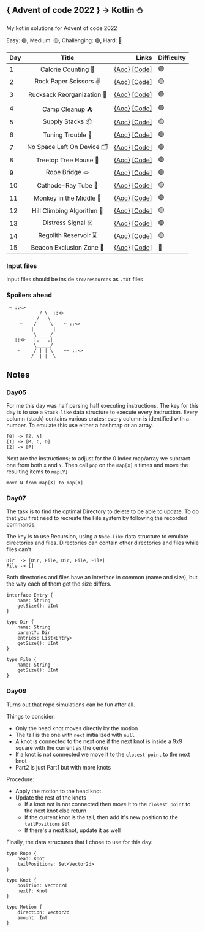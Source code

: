 ## { Advent of code 2022 } -> Kotlin ⛄

My kotlin solutions for Advent of code 2022

Easy: 🟢, Medium: 🟡, Challenging: 🟣, Hard: 🔴

| Day |            Title            |                                                                                                                       Links | Difficulty |
|-----|:---------------------------:|----------------------------------------------------------------------------------------------------------------------------:|------------|
| 1   |     Calorie Counting 🍪     |  [{Aoc}](https://adventofcode.com/2022/day/1)  [[Code]](https://github.com/Gers2017/aoc-2022-kotlin/blob/main/src/Day01.kt) | 🟢         |
| 2   |   Rock Paper Scissors ✌️    |  [{Aoc}](https://adventofcode.com/2022/day/2)  [[Code]](https://github.com/Gers2017/aoc-2022-kotlin/blob/main/src/Day02.kt) | 🟡         |
| 3   | Rucksack Reorganization 🎒  |  [{Aoc}](https://adventofcode.com/2022/day/3)  [[Code]](https://github.com/Gers2017/aoc-2022-kotlin/blob/main/src/Day03.kt) | 🟢         |
| 4   |       Camp Cleanup ⛺        |  [{Aoc}](https://adventofcode.com/2022/day/4)  [[Code]](https://github.com/Gers2017/aoc-2022-kotlin/blob/main/src/Day04.kt) | 🟢         |
| 5   |      Supply Stacks 📦       |  [{Aoc}](https://adventofcode.com/2022/day/5)  [[Code]](https://github.com/Gers2017/aoc-2022-kotlin/blob/main/src/Day05.kt) | 🟡         |
| 6   |      Tuning Trouble 📜      |  [{Aoc}](https://adventofcode.com/2022/day/6)  [[Code]](https://github.com/Gers2017/aoc-2022-kotlin/blob/main/src/Day06.kt) | 🟢         |
| 7   | No Space Left On Device 🗂️ |  [{Aoc}](https://adventofcode.com/2022/day/7)  [[Code]](https://github.com/Gers2017/aoc-2022-kotlin/blob/main/src/Day07.kt) | 🟣         |
| 8   |    Treetop Tree House 🌲    |  [{Aoc}](https://adventofcode.com/2022/day/8)  [[Code]](https://github.com/Gers2017/aoc-2022-kotlin/blob/main/src/Day08.kt) | 🟢         |
| 9   |       Rope Bridge 🪢        |  [{Aoc}](https://adventofcode.com/2022/day/9)  [[Code]](https://github.com/Gers2017/aoc-2022-kotlin/blob/main/src/Day09.kt) | 🟣         |
| 10  |     Cathode-Ray Tube 👾     | [{Aoc}](https://adventofcode.com/2022/day/10)  [[Code]](https://github.com/Gers2017/aoc-2022-kotlin/blob/main/src/Day10.kt) | 🟡         |
| 11  |   Monkey in the Middle 🐒   | [{Aoc}](https://adventofcode.com/2022/day/11)  [[Code]](https://github.com/Gers2017/aoc-2022-kotlin/blob/main/src/Day11.kt) | 🟣         |
| 12  | Hill Climbing Algorithm 🐑  | [{Aoc}](https://adventofcode.com/2022/day/12)  [[Code]](https://github.com/Gers2017/aoc-2022-kotlin/blob/main/src/Day12.kt) | 🟡         |
| 13  |     Distress Signal ☠️      | [{Aoc}](https://adventofcode.com/2022/day/13)  [[Code]](https://github.com/Gers2017/aoc-2022-kotlin/blob/main/src/Day13.kt) | 🟣         |
| 14  |    Regolith Reservoir ⌛     | [{Aoc}](https://adventofcode.com/2022/day/14)  [[Code]](https://github.com/Gers2017/aoc-2022-kotlin/blob/main/src/Day14.kt) | 🟡         |
| 15  |  Beacon Exclusion Zone 🔎   | [{Aoc}](https://adventofcode.com/2022/day/15)  [[Code]](https://github.com/Gers2017/aoc-2022-kotlin/blob/main/src/Day15.kt) | 🔴         |

### Input files

Input files should be inside `src/resources` as `.txt` files

### Spoilers ahead

```
 ~ ::<>
            / \  ::<>
           /   \
     ~    /     \    ~ ::<>
         |       |  
          \_____/
   ::<>   |.   .|
          \_____/
    ~     / | | \    ~~ ::<>
         /  | |  \
```

## Notes

### Day05

For me this day was half parsing half executing instructions.
The key for this day is to use a `Stack-like` data structure to execute every instruction.
Every column (stack) contains various crates; every column is identified with a number. To emulate this use either a
hashmap or an array.

```
[0] -> [Z, N]
[1] -> [M, C, D]
[2] -> [P]
```

Next are the instructions; to adjust for the 0 index map/array we subtract one from both `X` and `Y`.
Then call `pop` on the `map[X]` `N` times and move the resulting items to `map[Y]`

```
move N from map[X] to map[Y] 
```

### Day07

The task is to find the optimal Directory to delete to be able to update.
To do that you first need to recreate the File system by following the recorded commands.

The key is to use Recursion, using a `Node-like` data structure to emulate directories and files.
Directories can contain other directories and files while files can't

```
Dir  -> [Dir, File, Dir, File, File]
File -> []
```

Both directories and files have an interface in common (name and size), but the way each of them get the size differs.

```
interface Entry {
    name: String
    getSize(): UInt
}

type Dir {
    name: String
    parent?: Dir
    entries: List<Entry>
    getSize(): UInt
}

type File {
    name: String
    getSize(): UInt
}
```

### Day09

Turns out that rope simulations can be fun after all.

Things to consider:

- Only the head knot moves directly by the motion
- The tail is the one with `next` initialized with `null`
- A knot is connected to the next one if the next knot is inside a 9x9 square with the current as the center
- If a knot is not connected we move it to the `closest point` to the next knot
- Part2 is just Part1 but with more knots

Procedure:

- Apply the motion to the head knot.
- Update the rest of the knots
    - If a knot not is not connected then move it to the `closest point` to the next knot else return
    - If the current knot is the tail, then add it's new position to the `tailPositions` set
    - If there's a next knot, update it as well

Finally, the data structures that I chose to use for this day:

```
type Rope {
    head: Knot
    tailPositions: Set<Vector2d>
}

type Knot {
    position: Vector2d
    next?: Knot
}

type Motion {
    direction: Vector2d
    amount: Int
}
```

